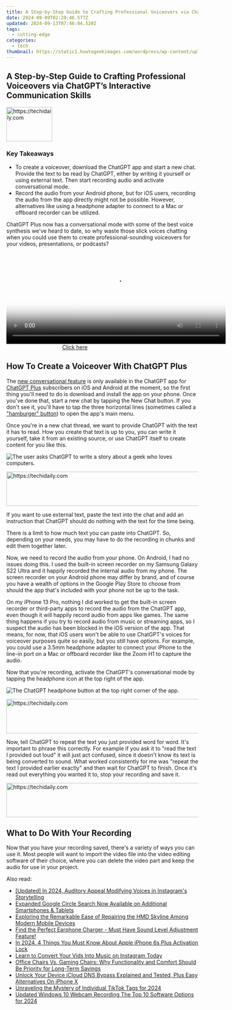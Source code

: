 ```yaml
---
title: A Step-by-Step Guide to Crafting Professional Voiceovers via ChatGPT’s Interactive Communication Skills
date: 2024-09-09T02:29:46.577Z
updated: 2024-09-13T07:46:04.520Z
tags:
  - cutting-edge
categories:
  - tech
thumbnail: https://static1.howtogeekimages.com/wordpress/wp-content/uploads/2023/10/dall-e-2023-10-31-14-19-56-photo-of-a-humanoid-robot-resembling-the-design-aesthetics-of-chatgpt-in-a-recording-studio-booth-the-robot-is-speaking-into-a-high-end-microphone.jpg
---
```


## A Step-by-Step Guide to Crafting Professional Voiceovers via ChatGPT’s Interactive Communication Skills

<!-- affiliate ads begin -->
<a href="https://aligracehair.sjv.io/c/5597632/2115940/19272" target="_top" id="2115940">
  <img src="//a.impactradius-go.com/display-ad/19272-2115940" border="0" alt="https://techidaily.com" width="120" height="90"/>
</a>
<img height="0" width="0" src="https://aligracehair.sjv.io/i/5597632/2115940/19272" style="position:absolute;visibility:hidden;" border="0" />
<!-- affiliate ads end -->

### Key Takeaways

* To create a voiceover, download the ChatGPT app and start a new chat. Provide the text to be read by ChatGPT, either by writing it yourself or using external text. Then start recording audio and activate conversational mode.
* Record the audio from your Android phone, but for iOS users, recording the audio from the app directly might not be possible. However, alternatives like using a headphone adapter to connect to a Mac or offboard recorder can be utilized.

 ChatGPT Plus now has a conversational mode with some of the best voice synthesis we've heard to date, so why waste those slick voices chatting when you could use them to create professional-sounding voiceovers for your videos, presentations, or podcasts?

<!-- affiliate ads begin -->
<span id="1983473">
					<video width="576" height="240" style="cursor:pointer"
           poster="//a.impactradius-go.com/display-clicktoplayimage/1983473.png"
           onclick="if(!this.playClicked){this.play();this.setAttribute('controls',true);this.playClicked=true;}">
	   <source src="//a.impactradius-go.com/display-ad/22993-1983473">
	   <img src="//a.impactradius-go.com/display-clicktoplayimage/1983473.png" style="border: none; height: 100%; width: 100%; object-fit: contain">
	</video>
	<div style="width:360px;text-align:center"><a href="javascript:window.open(decodeURIComponent('https%3A%2F%2Fhomestyler.sjv.io%2Fc%2F5597632%2F1983473%2F22993'), '_blank');void(0);">Click here</a></div>
</span>
<img height="0" width="0" src="https://imp.pxf.io/i/5597632/1983473/22993" style="position:absolute;visibility:hidden;" border="0" />
<!-- affiliate ads end -->

##  How To Create a Voiceover With ChatGPT Plus

 The [new conversational feature](https://phone-solutions.techidaily.com/how-to-bypass-google-frp-on-redmi-k70e-by-drfone-android-unlock-remove-google-frp/) is only available in the ChatGPT app for [ChatGPT Plus](https://android-location.techidaily.com/in-2024-3-effective-methods-to-fake-gps-location-on-android-for-your-vivo-y78t-drfone-by-drfone-virtual/) subscribers on iOS and Android at the moment, so the first thing you'll need to do is download and install the app on your phone. Once you've done that, start a new chat by tapping the New Chat button. If you don't see it, you'll have to tap the three horizontal lines (sometimes called a ["hamburger" button](https://review-topics.techidaily.com/recover-your-contacts-after-oppo-reno-8t-has-been-deleted-by-fonelab-android-recover-contacts/)) to open the app's main menu.

 Once you're in a new chat thread, we want to provide ChatGPT with the text it has to read. How you create that text is up to you, you can write it yourself, take it from an existing source, or use ChatGPT itself to create content for you like this.

![The user asks ChatGPT to write a story about a geek who loves computers.](https://static1.howtogeekimages.com/wordpress/wp-content/uploads/2023/10/2.jpg) 

<!-- affiliate ads begin -->
<a href="https://aligracehair.sjv.io/c/5597632/2135375/19272" target="_top" id="2135375">
  <img src="//a.impactradius-go.com/display-ad/19272-2135375" border="0" alt="https://techidaily.com" width="728" height="90"/>
</a>
<img height="0" width="0" src="https://aligracehair.sjv.io/i/5597632/2135375/19272" style="position:absolute;visibility:hidden;" border="0" />
<!-- affiliate ads end -->

 If you want to use external text, paste the text into the chat and add an instruction that ChatGPT should do nothing with the text for the time being.

 There is a limit to how much text you can paste into ChatGPT. So, depending on your needs, you may have to do the recording in chunks and edit them together later.

 Now, we need to record the audio from your phone. On Android, I had no issues doing this. I used the built-in screen recorder on my Samsung Galaxy S22 Ultra and it happily recorded the internal audio from my phone. The screen recorder on your Android phone may differ by brand, and of course you have a wealth of options in the Google Play Store to choose from should the app that's included with your phone not be up to the task.

 On my iPhone 13 Pro, nothing I did worked to get the built-in screen recorder or third-party apps to record the audio from the ChatGPT app, even though it will happily record audio from apps like games. The same thing happens if you try to record audio from music or streaming apps, so I suspect the audio has been blocked in the iOS version of the app. That means, for now, that iOS users won't be able to use ChatGPT's voices for voiceover purposes quite so easily, but you still have options. For example, you could use a 3.5mm headphone adapter to connect your iPhone to the line-in port on a Mac or offboard recorder like the Zoom H1 to capture the audio.

 Now that you're recording, activate the ChatGPT's conversational mode by tapping the headphone icon at the top right of the app.

![The ChatGPT headphone button at the top right corner of the app.](https://static1.howtogeekimages.com/wordpress/wp-content/uploads/2023/10/3.jpg) 

<!-- affiliate ads begin -->
<a href="https://unicoeye.pxf.io/c/5597632/2134493/18498" target="_top" id="2134493">
  <img src="//a.impactradius-go.com/display-ad/18498-2134493" border="0" alt="https://techidaily.com" width="728" height="90"/>
</a>
<img height="0" width="0" src="https://unicoeye.pxf.io/i/5597632/2134493/18498" style="position:absolute;visibility:hidden;" border="0" />
<!-- affiliate ads end -->

 Now, tell ChatGPT to repeat the text you just provided word for word. It's important to phrase this correctly. For example if you ask it to "read the text I provided out loud" it will just act confused, since it doesn't know its text is being converted to sound. What worked consistently for me was "repeat the text I provided earlier exactly" and then wait for ChatGPT to finish. Once it's read out everything you wanted it to, stop your recording and save it.

<!-- affiliate ads begin -->
<a href="https://25home.pxf.io/c/5597632/2123481/16836" target="_top" id="2123481">
  <img src="//a.impactradius-go.com/display-ad/16836-2123481" border="0" alt="https://techidaily.com" width="720" height="90"/>
</a>
<img height="0" width="0" src="https://25home.pxf.io/i/5597632/2123481/16836" style="position:absolute;visibility:hidden;" border="0" />
<!-- affiliate ads end -->

##  What to Do With Your Recording

 Now that you have your recording saved, there's a variety of ways you can use it. Most people will want to import the video file into the video editing software of their choice, where you can delete the video part and keep the audio for use in your project.

<ins class="adsbygoogle"
     style="display:block"
     data-ad-format="autorelaxed"
     data-ad-client="ca-pub-7571918770474297"
     data-ad-slot="1223367746"></ins>

<ins class="adsbygoogle"
     style="display:block"
     data-ad-client="ca-pub-7571918770474297"
     data-ad-slot="8358498916"
     data-ad-format="auto"
     data-full-width-responsive="true"></ins>

<span class="atpl-alsoreadstyle">Also read:</span>
<div><ul>
<li><a href="https://instagram-clips.techidaily.com/updated-in-2024-auditory-appeal-modifying-voices-in-instagrams-storytelling/"><u>[Updated] In 2024, Auditory Appeal Modifying Voices in Instagram's Storytelling</u></a></li>
<li><a href="https://some-skills.techidaily.com/expanded-google-circle-search-now-available-on-additional-smartphones-and-tablets/"><u>Expanded Google Circle Search Now Available on Additional Smartphones & Tablets</u></a></li>
<li><a href="https://some-skills.techidaily.com/exploring-the-remarkable-ease-of-repairing-the-hmd-skyline-among-modern-mobile-devices/"><u>Exploring the Remarkable Ease of Repairing the HMD Skyline Among Modern Mobile Devices</u></a></li>
<li><a href="https://some-skills.techidaily.com/find-the-perfect-earphone-charger-must-have-sound-level-adjustment-feature/"><u>Find the Perfect Earphone Charger - Must Have Sound Level Adjustment Feature!</u></a></li>
<li><a href="https://activate-lock.techidaily.com/in-2024-4-things-you-must-know-about-apple-iphone-6s-plus-activation-lock-by-drfone-ios/"><u>In 2024, 4 Things You Must Know About Apple iPhone 6s Plus Activation Lock</u></a></li>
<li><a href="https://instagram-video-files.techidaily.com/learn-to-convert-your-vids-into-music-on-instagram-today/"><u>Learn to Convert Your Vids Into Music on Instagram Today</u></a></li>
<li><a href="https://buynow-marvelous.techidaily.com/office-chairs-vs-gaming-chairs-why-functionality-and-comfort-should-be-priority-for-long-term-savings/"><u>Office Chairs Vs. Gaming Chairs: Why Functionality and Comfort Should Be Priority for Long-Term Savings</u></a></li>
<li><a href="https://activate-lock.techidaily.com/unlock-your-device-icloud-dns-bypass-explained-and-tested-plus-easy-alternatives-on-iphone-x-by-drfone-ios/"><u>Unlock Your Device iCloud DNS Bypass Explained and Tested, Plus Easy Alternatives On iPhone X</u></a></li>
<li><a href="https://tiktok-video-recordings.techidaily.com/unraveling-the-mystery-of-individual-tiktok-tags-for-2024/"><u>Unraveling the Mystery of Individual TikTok Tags for 2024</u></a></li>
<li><a href="https://smart-video-editing.techidaily.com/updated-windows-10-webcam-recording-the-top-10-software-options-for-2024/"><u>Updated Windows 10 Webcam Recording The Top 10 Software Options for 2024</u></a></li>
</ul></div>

